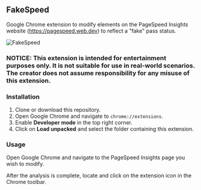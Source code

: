 ## FakeSpeed
Google Chrome extension to modify elements on the PageSpeed Insights website (https://pagespeed.web.dev) to reflect a "fake" pass status.

![FakeSpeed](https://i.imgur.com/GMHv4fO.png)

### NOTICE: This extension is intended for entertainment purposes only. It is not suitable for use in real-world scenarios. The creator does not assume responsibility for any misuse of this extension.

### Installation
1. Clone or download this repository.
2. Open Google Chrome and navigate to `chrome://extensions`.
3. Enable **Developer mode** in the top right corner.
4. Click on **Load unpacked** and select the folder containing this extension.

### Usage
Open Google Chrome and navigate to the PageSpeed Insights page you wish to modify.

After the analysis is complete, locate and click on the extension icon in the Chrome toolbar.